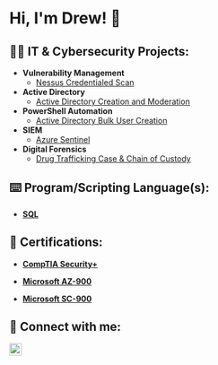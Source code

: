 <h1>Hi, I'm Drew! 👋

<h2>👨‍💻 IT & Cybersecurity Projects:</h2>

- <b>Vulnerability Management</b>
  - [Nessus Credentialed Scan](https://github.com/andrewsingleton2/Vulnerability-Management)
- <b>Active Directory</b>
  - [Active Directory Creation and Moderation](https://github.com/andrewsingleton2/Building-An-Active-Directory)
- <b>PowerShell Automation</b>
  - [Active Directory Bulk User Creation](https://github.com/andrewsingleton2/Building-An-Active-Directory)
- <b>SIEM</b>
  - [Azure Sentinel](https://github.com/andrewsingleton2/SIEM-Azure-Sentinel)
- <b>Digital Forensics</b>
  - [Drug Trafficking Case & Chain of Custody](https://github.com/andrewsingleton2/Digital-Forensics)

<h2>⌨️ Program/Scripting Language(s):</h2>

- <b>[SQL](https://github.com/andrewsingleton2/My-SQL-Portfolio)</b>

<h2>🥇 Certifications:</h2>

- <b>[CompTIA Security+](https://www.credly.com/earner/earned/badge/0743cc5b-7c1e-47d2-8eb8-f3588b5a3b0e)</b>

- <b>[Microsoft AZ-900](https://learn.microsoft.com/en-us/users/andrew-3344/credentials/4eb7570cfc8eaed9?ref=https%3A%2F%2Fwww.linkedin.com%2F)</b>

- <b>[Microsoft SC-900](https://learn.microsoft.com/en-us/users/andrew-3344/credentials/97eea86834c4ff8?ref=https%3A%2F%2Fwww.linkedin.com%2F)</b>

<h2> 🤳 Connect with me:</h2>

[<img align="left" alt="Andrew Singleton | LinkedIn" width="22px" src="https://cdn.jsdelivr.net/npm/simple-icons@v3/icons/linkedin.svg" />][linkedin]

[linkedin]: https://www.linkedin.com/in/andrewsingleton2/

